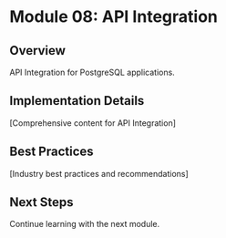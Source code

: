 # Module 08: API Integration

## Overview
API Integration for PostgreSQL applications.

## Implementation Details
[Comprehensive content for API Integration]

## Best Practices
[Industry best practices and recommendations]

## Next Steps
Continue learning with the next module.

